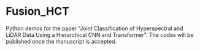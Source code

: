 # Fusion_HCT
Python demos for the paper "Joint Classification of Hyperspectral and LiDAR Data Using a Hierarchical CNN and Transformer".
The codes will be published once the manuscript is accepted.
